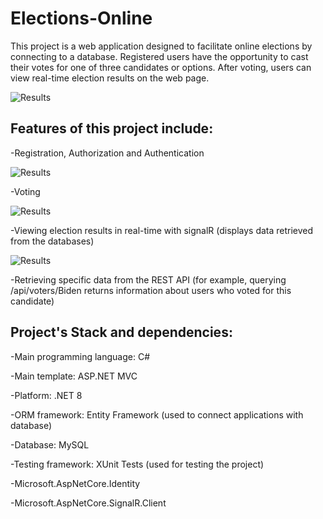 # Elections-Online

This project is a web application designed to facilitate online elections by connecting to a database. Registered users have the opportunity to cast their votes for one of three candidates or options. After voting, users can view real-time election results on the web page.

![Results](https://snipboard.io/E1Dmn3.jpg)

## Features of this project include:

-Registration, Authorization and Authentication

![Results](https://snipboard.io/2xzlVb.jpg)

-Voting
 
![Results](https://snipboard.io/ekqZum.jpg)

-Viewing election results in real-time with signalR (displays data retrieved from the databases)

![Results](https://snipboard.io/rZ65fG.jpg)

-Retrieving specific data from the REST API (for example, querying /api/voters/Biden returns information about users who voted for this candidate)



## Project's Stack and dependencies:

-Main programming language: C#

-Main template: ASP.NET MVC

-Platform: .NET 8

-ORM framework: Entity Framework (used to connect applications with database)

-Database: MySQL

-Testing framework: XUnit Tests (used for testing the project)

-Microsoft.AspNetCore.Identity

-Microsoft.AspNetCore.SignalR.Client
